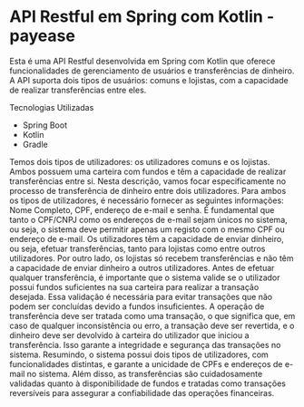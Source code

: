 # API Restful em Spring com Kotlin - payease

Esta é uma API Restful desenvolvida em Spring com Kotlin que oferece funcionalidades de gerenciamento de usuários e transferências de dinheiro. A API suporta dois tipos de usuários: comuns e lojistas, com a capacidade de realizar transferências entre eles.

Tecnologias Utilizadas
- Spring Boot
- Kotlin
- Gradle

Temos dois tipos de utilizadores: os utilizadores comuns e os lojistas. Ambos possuem uma carteira com fundos e têm a capacidade de realizar transferências entre si. Nesta descrição, vamos focar especificamente no processo de transferência de dinheiro entre dois utilizadores.
Para ambos os tipos de utilizadores, é necessário fornecer as seguintes informações: Nome Completo, CPF, endereço de e-mail e senha. É fundamental que tanto o CPF/CNPJ como os endereços de e-mail sejam únicos no sistema, ou seja, o sistema deve permitir apenas um registo com o mesmo CPF ou endereço de e-mail.
Os utilizadores têm a capacidade de enviar dinheiro, ou seja, efetuar transferências, tanto para lojistas como entre outros utilizadores. Por outro lado, os lojistas só recebem transferências e não têm a capacidade de enviar dinheiro a outros utilizadores.
Antes de efetuar qualquer transferência, é importante que o sistema valide se o utilizador possui fundos suficientes na sua carteira para realizar a transação desejada. Essa validação é necessária para evitar transações que não podem ser concluídas devido a fundos insuficientes.
A operação de transferência deve ser tratada como uma transação, o que significa que, em caso de qualquer inconsistência ou erro, a transação deve ser revertida, e o dinheiro deve ser devolvido à carteira do utilizador que iniciou a transferência. Isso garante a integridade e segurança das transações no sistema.
Resumindo, o sistema possui dois tipos de utilizadores, com funcionalidades distintas, e garante a unicidade de CPFs e endereços de e-mail no sistema. Além disso, as transferências são cuidadosamente validadas quanto à disponibilidade de fundos e tratadas como transações reversíveis para assegurar a confiabilidade das operações financeiras.
